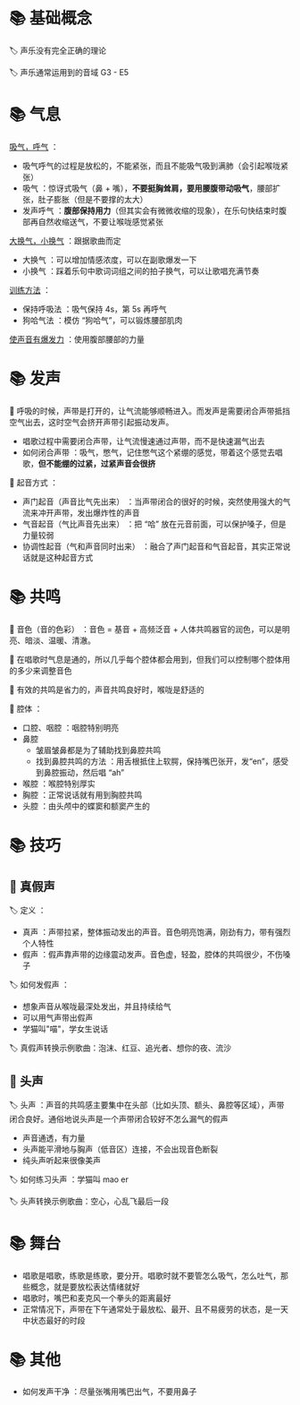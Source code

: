 # 📚 基础概念
🏷️ 声乐没有完全正确的理论

🏷️ 声乐通常运用到的音域 G3 - E5


# 📚 气息
<u>吸气，呼气</u> ：
- 吸气呼气的过程是放松的，不能紧张，而且不能吸气吸到满肺（会引起喉咙紧张）
- 吸气 ：惊讶式吸气（鼻 + 嘴），**不要挺胸耸肩，要用腰腹带动吸气**，腰部扩张，肚子膨胀（但是不要撑的太大）
- 发声呼气 ：**腹部保持用力**（但其实会有微微收缩的现象），在乐句快结束时腹部再自然收缩送气，不要让喉咙感觉紧张

<u>大换气，小换气</u> ：跟据歌曲而定
- 大换气 ：可以增加情感浓度，可以在副歌爆发一下
- 小换气 ：踩着乐句中歌词词组之间的拍子换气，可以让歌唱充满节奏

<u>训练方法</u> ：
- 保持呼吸法 ：吸气保持 4s，第 5s 再呼气
- 狗哈气法 ：模仿 “狗哈气”，可以锻炼腰部肌肉

<u>使声音有爆发力</u> ：使用腹部腰部的力量

# 📚 发声
🧩 呼吸的时候，声带是打开的，让气流能够顺畅进入。而发声是需要闭合声带抵挡空气出去，这时空气会挤开声带引起振动发声。
- 唱歌过程中需要闭合声带，让气流慢速通过声带，而不是快速漏气出去
- 如何闭合声带 ：吸气，憋气，记住憋气这个紧绷的感觉，带着这个感觉去唱歌，**但不能绷的过紧，过紧声音会很挤**

🧩 起音方式 ：
- 声门起音（声音比气先出来） ：当声带闭合的很好的时候，突然使用强大的气流来冲开声带，发出爆炸性的声音
- 气音起音（气比声音先出来） ：把 “哈” 放在元音前面，可以保护嗓子，但是力量较弱
- 协调性起音（气和声音同时出来） ：融合了声门起音和气音起音，其实正常说话就是这种起音方式

# 📚 共鸣
🧩 音色（音的色彩） ：音色 = 基音 + 高频泛音 + 人体共鸣器官的润色，可以是明亮、暗淡、温暖、清澈。

🧩 在唱歌时气息是通的，所以几乎每个腔体都会用到，但我们可以控制哪个腔体用的多少来调整音色

🧩 有效的共鸣是省力的，声音共鸣良好时，喉咙是舒适的

🧩 腔体 ：
- 口腔、咽腔 ：咽腔特别明亮
- 鼻腔
	- 皱眉皱鼻都是为了辅助找到鼻腔共鸣
	- 找到鼻腔共鸣的方法 ：用舌根抵住上软腭，保持嘴巴张开，发“en”，感受到鼻腔振动，然后唱 “ah”
- 喉腔 ：喉腔特别厚实
- 胸腔 ：正常说话就有用到胸腔共鸣
- 头腔 ：由头颅中的蝶窦和额窦产生的

# 📚 技巧
## 📖 真假声
🏷️ 定义 ：
- 真声 ：声带拉紧，整体振动发出的声音。音色明亮饱满，刚劲有力，带有强烈个人特性
- 假声 ：假声靠声带的边缘震动发声。音色虚，轻盈，腔体的共鸣很少，不伤嗓子

🏷️ 如何发假声 ：
- 想象声音从喉咙最深处发出，并且持续给气
- 可以用气声带出假声
- 学猫叫"喵"，学女生说话

🏷️ 真假声转换示例歌曲：泡沫、红豆、追光者、想你的夜、流沙 

## 📖 头声
🏷️ 头声 ：声音的共鸣感主要集中在头部（比如头顶、额头、鼻腔等区域），声带闭合良好。通俗地说头声是一个声带闭合较好不怎么漏气的假声
- 声音通透，有力量
- 头声能平滑地与胸声（低音区）连接，不会出现音色断裂
- 纯头声听起来很像美声

🏷️ 如何练习头声 ：学猫叫 mao er

🏷️ 头声转换示例歌曲：空心，心乱飞最后一段

# 📚 舞台
- 唱歌是唱歌，练歌是练歌，要分开。唱歌时就不要管怎么吸气，怎么吐气，那些概念，就是要放松表达情绪就好
- 唱歌时，嘴巴和麦克风一个拳头的距离最好
- 正常情况下，声带在下午通常处于最放松、最开、且不易疲劳的状态，是一天中状态最好的时段

# 📚 其他
- 如何发声干净 ：尽量张嘴用嘴巴出气，不要用鼻子





